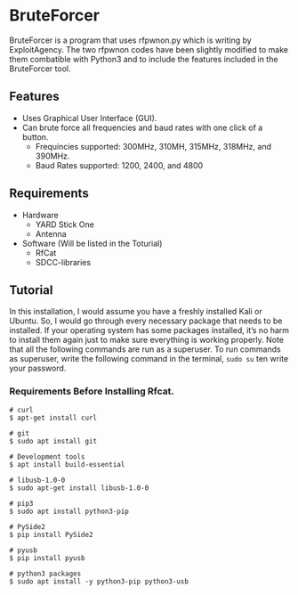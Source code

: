 # BruteForcer

BruteForcer is a program that uses rfpwnon.py which is writing by ExploitAgency. The two rfpwnon codes have been slightly modified to make them combatible with Python3 and to include the features included in the BruteForcer tool. 
## Features
* Uses Graphical User Interface (GUI).
* Can brute force all frequencies and baud rates with one click of a button. 
  * Frequincies supported: 300MHz, 310MH, 315MHz, 318MHz, and 390MHz.
  * Baud Rates supported: 1200, 2400, and 4800 

## Requirements
* Hardware
  * YARD Stick One 
  * Antenna
* Software (Will be listed in the Toturial)
  * RfCat
  * SDCC-libraries

## Tutorial
In this installation, I would assume you have a freshly installed Kali or Ubuntu. So, I would go through every necessary package that needs to be installed. If your operating system has some packages installed, it’s no harm to install them again just to make sure everything is working properly.
Note that all the following commands are run as a superuser. To run commands as superuser, write the following command in the terminal, ``` sudo su ``` ten write your password.
### Requirements Before Installing Rfcat.
```
# curl
$ apt-get install curl

# git
$ sudo apt install git

# Development tools
$ apt install build-essential

# libusb-1.0-0
$ sudo apt-get install libusb-1.0-0

# pip3
$ sudo apt install python3-pip

# PySide2
$ pip install PySide2

# pyusb
$ pip install pyusb

# python3 packages
$ sudo apt install -y python3-pip python3-usb
```
